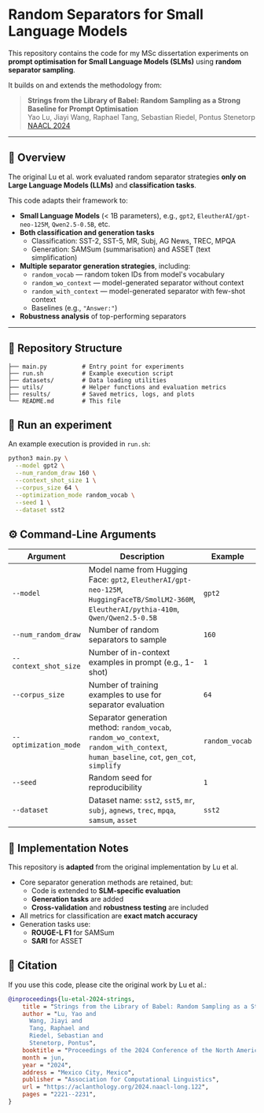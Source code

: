 
# Random Separators for Small Language Models

This repository contains the code for my MSc dissertation experiments on **prompt optimisation for Small Language Models (SLMs)** using **random separator sampling**.

It builds on and extends the methodology from:
> **Strings from the Library of Babel: Random Sampling as a Strong Baseline for Prompt Optimisation**  
> Yao Lu, Jiayi Wang, Raphael Tang, Sebastian Riedel, Pontus Stenetorp  
> [NAACL 2024](https://aclanthology.org/2024.naacl-long.122)

---

## 📌 Overview

The original Lu et al. work evaluated random separator strategies **only on Large Language Models (LLMs)** and **classification tasks**.

This code adapts their framework to:
- **Small Language Models** (< 1B parameters), e.g., `gpt2`, `EleutherAI/gpt-neo-125M`, `Qwen2.5-0.5B`, etc.
- **Both classification and generation tasks**  
  - Classification: SST-2, SST-5, MR, Subj, AG News, TREC, MPQA  
  - Generation: SAMSum (summarisation) and ASSET (text simplification)
- **Multiple separator generation strategies**, including:
  - `random_vocab` — random token IDs from model's vocabulary
  - `random_wo_context` — model-generated separator without context
  - `random_with_context` — model-generated separator with few-shot context
  - Baselines (e.g., `"Answer:"`)
- **Robustness analysis** of top-performing separators

---

## 📂 Repository Structure

```
├── main.py          # Entry point for experiments
├── run.sh           # Example execution script
├── datasets/        # Data loading utilities
├── utils/           # Helper functions and evaluation metrics
├── results/         # Saved metrics, logs, and plots
└── README.md        # This file
```

## 🚀 Run an experiment

An example execution is provided in `run.sh`:

```bash
python3 main.py \
  --model gpt2 \
  --num_random_draw 160 \
  --context_shot_size 1 \
  --corpus_size 64 \
  --optimization_mode random_vocab \
  --seed 1 \
  --dataset sst2
```

## ⚙️ Command-Line Arguments

| Argument | Description | Example |
|----------|-------------|---------|
| `--model` | Model name from Hugging Face: `gpt2`, `EleutherAI/gpt-neo-125M`, `HuggingFaceTB/SmolLM2-360M`, `EleutherAI/pythia-410m`, `Qwen/Qwen2.5-0.5B` | `gpt2` |
| `--num_random_draw` | Number of random separators to sample | `160` |
| `--context_shot_size` | Number of in-context examples in prompt (e.g., 1-shot) | `1` |
| `--corpus_size` | Number of training examples to use for separator evaluation | `64` |
| `--optimization_mode` | Separator generation method: `random_vocab`, `random_wo_context`, `random_with_context`, `human_baseline`, `cot`, `gen_cot`, `simplify` | `random_vocab` |
| `--seed` | Random seed for reproducibility | `1` |
| `--dataset` | Dataset name: `sst2`, `sst5`, `mr`, `subj`, `agnews`, `trec`, `mpqa`, `samsum`, `asset` | `sst2` |

## 🔧 Implementation Notes

This repository is **adapted** from the original implementation by Lu et al.

* Core separator generation methods are retained, but:
   * Code is extended to **SLM-specific evaluation**
   * **Generation tasks** are added
   * **Cross-validation** and **robustness testing** are included
* All metrics for classification are **exact match accuracy**
* Generation tasks use:
   * **ROUGE-L F1** for SAMSum
   * **SARI** for ASSET

## 📖 Citation

If you use this code, please cite the original work by Lu et al.:

```bibtex
@inproceedings{lu-etal-2024-strings,
    title = "Strings from the Library of Babel: Random Sampling as a Strong Baseline for Prompt Optimisation",
    author = "Lu, Yao and
      Wang, Jiayi and
      Tang, Raphael and
      Riedel, Sebastian and
      Stenetorp, Pontus",
    booktitle = "Proceedings of the 2024 Conference of the North American Chapter of the Association for Computational Linguistics: Human Language Technologies (Volume 1: Long Papers)",
    month = jun,
    year = "2024",
    address = "Mexico City, Mexico",
    publisher = "Association for Computational Linguistics",
    url = "https://aclanthology.org/2024.naacl-long.122",
    pages = "2221--2231",
}
```